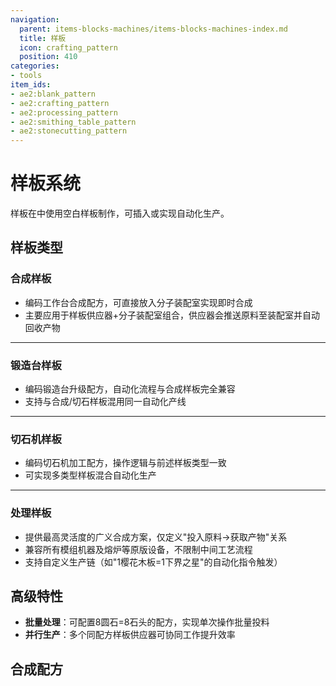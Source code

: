 ```yaml
---
navigation:
  parent: items-blocks-machines/items-blocks-machines-index.md
  title: 样板
  icon: crafting_pattern
  position: 410
categories:
- tools
item_ids:
- ae2:blank_pattern
- ae2:crafting_pattern
- ae2:processing_pattern
- ae2:smithing_table_pattern
- ae2:stonecutting_pattern
---
```


# 样板系统

<ItemImage id="crafting_pattern" scale="4" />

样板在<ItemLink id="pattern_encoding_terminal" />中使用空白样板制作，可插入<ItemLink id="pattern_provider" />或<ItemLink id="molecular_assembler" />实现自动化生产。

## 样板类型

### 合成样板

<ItemImage id="crafting_pattern" scale="4" />

* 编码工作台合成配方，可直接放入分子装配室实现即时合成
* 主要应用于样板供应器+分子装配室组合，供应器会推送原料至装配室并自动回收产物

***

### 锻造台样板

<ItemImage id="smithing_table_pattern" scale="4" />

* 编码锻造台升级配方，自动化流程与合成样板完全兼容
* 支持与合成/切石样板混用同一自动化产线

***

### 切石机样板

<ItemImage id="stonecutting_pattern" scale="4" />

* 编码切石机加工配方，操作逻辑与前述样板类型一致
* 可实现多类型样板混合自动化生产

***

### 处理样板

<ItemImage id="processing_pattern" scale="4" />

* 提供最高灵活度的广义合成方案，仅定义"投入原料→获取产物"关系
* 兼容所有模组机器及熔炉等原版设备，不限制中间工艺流程
* 支持自定义生产链（如"1樱花木板=1下界之星"的自动化指令触发）

## 高级特性

* **批量处理**：可配置8圆石=8石头的配方，实现单次操作批量投料
* **并行生产**：多个同配方样板供应器可协同工作提升效率

## 合成配方

<RecipeFor id="blank_pattern" />